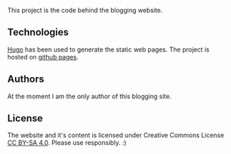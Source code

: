 This project is the code behind the blogging website.

## Technologies
[Hugo](https://gohugo.io) has been used to generate the static web pages.
The project is hosted on [github pages](https://pages.github.com/).

## Authors

At the moment I am the only author of this blogging site.

## License

The website and it's content is licensed under Creative Commons License [CC BY-SA 4.0](https://creativecommons.org/licenses/by-sa/4.0/). Please use responsibly. :)